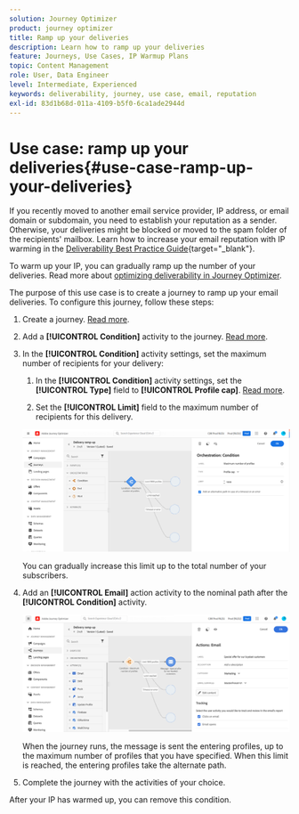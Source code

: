 ```yaml
---
solution: Journey Optimizer
product: journey optimizer
title: Ramp up your deliveries
description: Learn how to ramp up your deliveries
feature: Journeys, Use Cases, IP Warmup Plans
topic: Content Management
role: User, Data Engineer
level: Intermediate, Experienced
keywords: deliverability, journey, use case, email, reputation
exl-id: 83d1b68d-011a-4109-b5f0-6ca1ade2944d
---
```

# Use case: ramp up your deliveries{#use-case-ramp-up-your-deliveries}

If you recently moved to another email service provider, IP address, or email domain or subdomain, you need to establish your reputation as a sender. Otherwise, your deliveries might be blocked or moved to the spam folder of the recipients' mailbox. Learn how to increase your email reputation with IP warming in the [Deliverability Best Practice Guide](https://experienceleague.adobe.com/docs/deliverability-learn/deliverability-best-practice-guide/additional-resources/generic-resources/increase-reputation-with-ip-warming.html){target="_blank"}.

To warm up your IP, you can gradually ramp up the number of your deliveries. Read more about [optimizing deliverability in Journey Optimizer](../reports/deliverability.md).

The purpose of this use case is to create a journey to ramp up your email deliveries. To configure this journey, follow these steps:

1. Create a journey. [Read more](journey-gs.md).

1. Add a **[!UICONTROL Condition]** activity to the journey. [Read more](condition-activity.md).

1. In the **[!UICONTROL Condition]** activity settings, set the maximum number of recipients for your delivery:

   1. In the **[!UICONTROL Condition]** activity settings, set the **[!UICONTROL Type]** field to **[!UICONTROL Profile cap]**. [Read more](condition-activity.md#profile_cap).

   1. Set the **[!UICONTROL Limit]** field to the maximum number of recipients for this delivery.

    ![](assets/profile-cap-condition.png)

      You can gradually increase this limit up to the total number of your subscribers.

1. Add an **[!UICONTROL Email]** action activity to the nominal path after the **[!UICONTROL Condition]** activity.

    ![](assets/ramp-up-deliveries-message.png)

    When the journey runs, the message is sent the entering profiles, up to the maximum number of profiles that you have specified. When this limit is reached, the entering profiles take the alternate path.

1. Complete the journey with the activities of your choice.

After your IP has warmed up, you can remove this condition.
